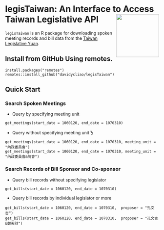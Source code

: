 # legisTaiwan: An Interface to Access Taiwan Legislative API <img src="https://raw.githack.com/davidycliao/figures/master/hexsticker_tw.png" width="140" align="right" /> <br /> 


`legisTaiwan` is an R package for downloading spoken meeting records and bill data from the [Taiwan Legislative Yuan](https://www.ly.gov.tw/Home/Index.aspx).


## Install from GitHub Using remotes.

```
install.packages("remotes")
remotes::install_github("davidycliao/legisTaiwan")
```

## Quick Start

### Search Spoken Meetings

- Query by specifying meeting unit
```
get_meetings(start_date = 1060120, end_date = 1070310)
```

- Query without specifying meeting unitㄋ

```
get_meetings(start_date = 1060120, end_date = 1070310, meeting_unit = "內政委員會")
get_meetings(start_date = 1060120, end_date = 1070310, meeting_unit = "內政委員會&院會")
```

### Search Records of Bill Sponsor and Co-sponsor

- Query bill records without specifying legislator

```
get_bills(start_date = 1060120, end_date = 1070310)
```

- Query bill records by individual legislator or more

```
get_bills(start_date = 1060120, end_date = 1070310,  proposer = "孔文吉")
get_bills(start_date = 1060120, end_date = 1070310,  proposer = "孔文吉&鄭天財")
```




